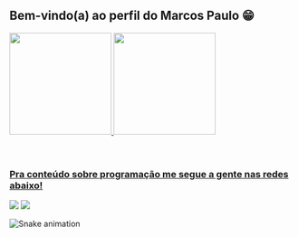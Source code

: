 ## Bem-vindo(a) ao perfil do Marcos Paulo 😁

 <div>
   <a href="https://github.com/marcsp-7">
   <img height="180em" src="https://github-readme-stats.vercel.app/api?username=marcsp-7&show_icons=true&theme=tokyonight&include_all_commits=true&count_private=true"/>
   <img height="180em" src="https://github-readme-stats.vercel.app/api/top-langs/?username=marcsp-7&layout=compact&langs_count=6&theme=tokyonight"/>

</div>
<div style="display: inline_block"><br>
  
</div>
 
 <br>
 
  ### Pra conteúdo sobre programação me segue a gente nas redes abaixo!
 
<div> 
  <a href="https://instagram.com/marcsp99" target="_blank"><img src="https://img.shields.io/badge/-Instagram-%23E4405F?style=for-the-badge&logo=instagram&logoColor=white" target="_blank"></a>
  <a href="" target="_blank"><img src="https://img.shields.io/badge/-LinkedIn-%230077B5?style=for-the-badge&logo=linkedin&logoColor=white" target="_blank"></a> 
 
  ![Snake animation](https://github.com/marcsp-7/marcsp-7/blob/output/github-contribution-grid-snake.svg)

</div>
